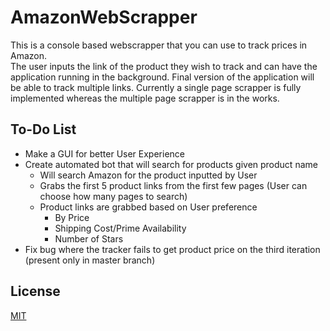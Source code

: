 # AmazonWebScrapper

This is a console based webscrapper that you can use to track prices in Amazon.  
The user inputs the link of the product they wish to track and can have the 
application running in the background. Final version of the application will be 
able to track multiple links. Currently a single page scrapper is fully implemented
whereas the multiple page scrapper is in the works.

## To-Do List
* Make a GUI for better User Experience
* Create automated bot that will search for products given product name
    * Will search Amazon for the product inputted by User
    * Grabs the first 5 product links from the first few pages (User can choose how many pages to search) 
    * Product links are grabbed based on User preference
        * By Price
        * Shipping Cost/Prime Availability
        * Number of Stars
* Fix bug where the tracker fails to get product price on the third iteration (present only in master branch)

## License
[MIT](https://choosealicense.com/licenses/mit/)